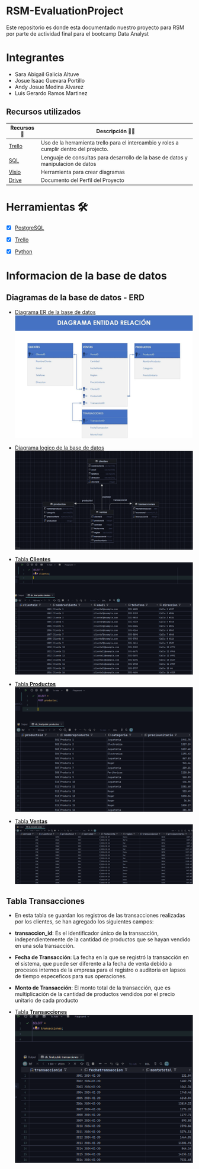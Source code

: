 # RSM-EvaluationProject

Este repositorio es donde esta documentado nuestro proyecto para RSM por parte de actividad final para el bootcamp Data Analyst

# Integrantes

- Sara Abigail Galicia Altuve
- Josue Isaac Guevara Portillo
- Andy Josue Medina Alvarez
- Luis Gerardo Ramos Martinez

## Recursos utilizados

| Recursos 🙌                                                                                           | Descripción 🤯🧐                                                                                                                                     |
| ----------------------------------------------------------------------------------------------------- | ---------------------------------------------------------------------------------------------------------------------------------------------------- |
| [Trello](https://trello.com/invite/b/6736b4bf02576a2daef5c0c5/ATTIa801be59b0e7abb9a14b3674cb393a94DA014A37/proyecto-rsm)  | Uso de la herramienta trello para el intercambio y roles a cumplir dentro del projecto.                                                              |
| [SQL](https://drive.google.com/drive/folders/1dRTCiiEzxL33S-1qyCtmXk2xZZpMyP2d?usp=sharing)        | Lenguaje de consultas para desarrollo de la base de datos y manipulacion de datos  |
| [Visio](https://drive.google.com/drive/folders/1Y4iuff89TxRmQEcQBLWrGptIQf1-sI9Y) | Herramienta para crear diagramas                                                                           |
| [Drive](https://drive.google.com/drive/folders/1uAj_9s2-jROsAIQfNYyujRo7ImrerVvS?usp=sharing)     | Documento del Perfil del Proyecto                                                                                                                    |
# Herramientas 🛠️

- [x] [PostgreSQL](https://www.postgresql.org/)

- [x] [Trello](https://trello.com/b/Mgzfr7cQ/proyecto-rsm)

- [x] [Python](https://www.python.org/)

# Informacion de la base de datos

## Diagramas de la base de datos - ERD
- [Diagrama ER de la base de datos](/ERD/ERD-RSM.jpg)
![ERD](/ERD/ERD-RSM.jpg)

- [Diagrama logico de la base de datos](/ERD/DB_Diagrama.png)
![ERD](/ERD/DB_Diagrama.png)

- [Tabla **Clientes**](/Capturas/clientes.png)
![Clientes](/Capturas/clientes.png)
- [Tabla **Productos**](/Capturas/productos.png)
![Productos](/Capturas/productos.png)
- [Tabla **Ventas**](/Capturas/ventas.png)
![Ventas](/Capturas/ventas.png)

## Tabla Transacciones

- En esta tabla se guardan los registros de las transacciones realizadas por los clientes, se han agregado los siguientes campos:

- **transaccion_id**: Es el identificador único de la transacción, independientemente de la cantidad de productos que se hayan vendido en una sola transacción.

- **Fecha de Transacción**: La fecha en la que se registró la transacción en el sistema, que puede ser diferente a la fecha de venta debido a procesos internos de la empresa para el registro o auditoria en lapsos de tiempo especeficos para sus operaciones.

- **Monto de Transacción**: El monto total de la transacción, que es multiplicación de la cantidad de productos vendidos por el precio unitario de cada producto
- [Tabla **Transacciones**](/Capturas/transacciones.png)
![Transacciones](/Capturas/transacciones.png)
